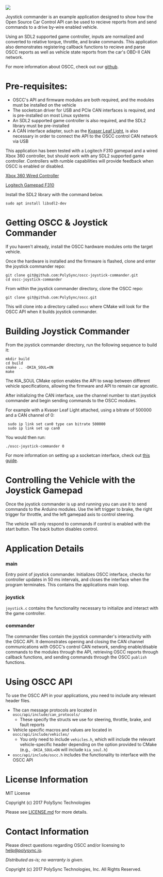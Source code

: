 <img src="https://raw.githubusercontent.com/wiki/PolySync/OSCC/images/oscc_logo_title.png">

Joystick commander is an example application designed to show how the Open Source Car Control API can be used to recieve reports from and send commands to a drive by-wire enabled vehicle.

Using an SDL2 supported game controller, inputs are normalized and converted to relative torque, throttle, and brake commands. This application also demonstrates registering callback functions to recieve and parse OSCC reports as well as vehicle state reports from the car's OBD-II CAN network.

For more information about OSCC, check out our [github](https://github.com/PolySync/oscc).


# Pre-requisites:

- OSCC's API and firmware modules are both required, and the modules must be installed on the vehicle
- The socketcan driver for USB and PCIe CAN interfaces is required, and is pre-installed on most Linux systems
- An SDL2 supported game controller is also required, and the SDL2 library must be pre-installed
- A CAN interface adapter, such as the [Kvaser Leaf Light](https://www.kvaser.com), is also necessary in order to connect the API to the OSCC control CAN network via USB

This application has been tested with a Logitech F310 gamepad and a wired Xbox 360 controller, but should work with any SDL2 supported game controller. Controllers with rumble capabilities will provide feedback when OSCC is enabled or disabled. 

[Xbox 360 Wired Controller](https://www.amazon.com/dp/B004QRKWLA)

[Logitech Gamepad F310](http://a.co/3GoUlkN)

Install the SDL2 library with the command below.

```
sudo apt install libsdl2-dev
```


# Getting OSCC & Joystick Commander

If you haven't already, install the OSCC hardware modules onto the target vehicle. 

Once the hardware is installed and the firmware is flashed, clone and enter the joystick commander repo:

```
git clone git@github.com:PolySync/oscc-joystick-commander.git
cd oscc-joystick-commander
```

From within the joystick commander directory, clone the OSCC repo:

```
git clone git@github.com:PolySync/oscc.git
```

This will clone into a directory called `oscc` where CMake will look for the OSCC API when it builds joystick commander.


# Building Joystick Commander

From the joystick commander directory, run the following sequence to build it:

```
mkdir build
cd build
cmake .. -DKIA_SOUL=ON
make
```

The KIA_SOUL CMake option enables the API to swap between different vehicle specifications, allowing the firmware and API to remain car agnostic.

After initializing the CAN interface, use the channel number to start joystick commander and begin sending commands to the OSCC modules.

For example with a Kvaser Leaf Light attached, using a bitrate of 500000 and a CAN channel of 0:

```
 sudo ip link set can0 type can bitrate 500000
 sudo ip link set up can0
```

You would then run:

```
./oscc-joystick-commander 0
```

For more information on setting up a socketcan interface, check out [this guide](http://elinux.org/Bringing_CAN_interface_up).


# Controlling the Vehicle with the Joystick Gamepad

Once the joystick commander is up and running you can use it to send commands to the Arduino modules.
Use the left trigger to brake, the right trigger for throttle, and the left gamepad axis to control steering.

The vehicle will only respond to commands if control is enabled with the start button. The back button disables control.


# Application Details


### main

Entry point of joystick commander. Initializes OSCC interface, checks for controller updates in 50 ms intervals, and closes the interface when the program terminates. This contains the applications main loop.


### joystick

`joystick.c` contains the functionality necessary to initialize and interact with the game controller.


### commander

The commander files contain the joystick commander's interactivity with the OSCC API. It demonstrates opening and closing the CAN channel communications with OSCC's control CAN network, sending enable/disable commands to the modules through the API, retrieving OSCC reports through callback functions, and sending commands through the OSCC `publish` functions. 


# Using OSCC API

To use the OSCC API in your applications, you need to include any relevant header files. 

* The can message protocols are located in `oscc/api/include/can_protocols/`
    * These specify the structs we use for steering, throttle, brake, and fault reports
* Vehicle specific macros and values are located in `oscc/api/include/vehicles/` 
	* You only need to include `vehicles.h`, which will include the relevant vehicle-specific header depending on the option provided to CMake (e.g., `-DKIA_SOUL=ON` will include `kia_soul.h`)
* `oscc/api/include/oscc.h` includes the functionality to interface with the OSCC API


# License Information

MIT License

Copyright (c) 2017 PolySync Technologies

Please see [LICENSE.md](LICENSE.md) for more details.


# Contact Information

Please direct questions regarding OSCC and/or licensing to help@polysync.io.

*Distributed as-is; no warranty is given.*

Copyright (c) 2017 PolySync Technologies, Inc.  All Rights Reserved.
